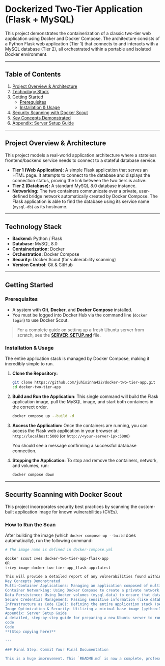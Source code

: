 # Dockerized Two-Tier Application (Flask + MySQL)

This project demonstrates the containerization of a classic two-tier web application using Docker and Docker Compose. The architecture consists of a Python Flask web application (Tier 1) that connects to and interacts with a MySQL database (Tier 2), all orchestrated within a portable and isolated Docker environment.

---

## Table of Contents
1.  [Project Overview & Architecture](#project-overview--architecture)
2.  [Technology Stack](#technology-stack)
3.  [Getting Started](#getting-started)
    -   [Prerequisites](#prerequisites)
    -   [Installation & Usage](#installation--usage)
4.  [Security Scanning with Docker Scout](#security-scanning-with-docker-scout)
5.  [Key Concepts Demonstrated](#key-concepts-demonstrated)
6.  [Appendix: Server Setup Guide](#appendix-server-setup-guide)

---

## Project Overview & Architecture

This project models a real-world application architecture where a stateless frontend/backend service needs to connect to a stateful database service.

-   **Tier 1 (Web Application):** A simple Flask application that serves an HTML page. It attempts to connect to the database and displays the connection status, proving the link between the two tiers is active.
-   **Tier 2 (Database):** A standard MySQL 8.0 database instance.
-   **Networking:** The two containers communicate over a private, user-defined bridge network automatically created by Docker Compose. The Flask application is able to find the database using its service name (`mysql-db`) as its hostname.

---

## Technology Stack
-   **Backend:** Python / Flask
-   **Database:** MySQL 8.0
-   **Containerization:** Docker
-   **Orchestration:** Docker Compose
-   **Security:** Docker Scout (for vulnerability scanning)
-   **Version Control:** Git & GitHub

---

## Getting Started

### Prerequisites
-   A system with **Git**, **Docker**, and **Docker Compose** installed.
-   You must be logged into Docker Hub via the command line (`docker login`) to use Docker Scout.

> For a complete guide on setting up a fresh Ubuntu server from scratch, see the [**SERVER_SETUP.md**](SERVER_SETUP.md) file.

### Installation & Usage
The entire application stack is managed by Docker Compose, making it incredibly simple to run.

1.  **Clone the Repository:**
    ```bash
    git clone https://github.com/juhisinha422/docker-two-tier-app.git
    cd docker-two-tier-app
    ```

2.  **Build and Run the Application:**
    This single command will build the Flask application image, pull the MySQL image, and start both containers in the correct order.
    ```bash
    docker compose up --build -d
    ```

3.  **Access the Application:**
    Once the containers are running, you can access the Flask web application in your browser at:
    `http://localhost:5000` (or `http://<your-server-ip>:5000`)

    You should see a message confirming a successful database connection.

4.  **Stopping the Application:**
    To stop and remove the containers, network, and volumes, run:
    ```bash
    docker compose down
    ```

---

## Security Scanning with Docker Scout
This project incorporates security best practices by scanning the custom-built application image for known vulnerabilities (CVEs).

### How to Run the Scan
After building the image (which `docker compose up --build` does automatically), run the following command:
```bash
# The image name is defined in docker-compose.yml

docker scout cves docker-two-tier-app-flask-app
OR
trivy image docker-two-tier-app_flask-app:latest

This will provide a detailed report of any vulnerabilities found within the image's layers and packages.
Key Concepts Demonstrated
Multi-Container Applications: Managing an application composed of multiple, interconnected services.
Container Networking: Using Docker Compose to create a private network, enabling service discovery via hostnames.
Data Persistence: Using Docker volumes (mysql-data) to ensure that database data survives container restarts and removals.
Secure Credential Management: Passing sensitive information (like database passwords) to containers securely using environment variables rather than hardcoding them.
Infrastructure as Code (IaC): Defining the entire application stack (services, networks, volumes) in a single, version-controlled docker-compose.yml file.
Image Optimization & Security: Utilizing a minimal base image (python:3.9-slim) and scanning the final image for vulnerabilities.
Appendix: Server Setup Guide
A detailed, step-by-step guide for preparing a new Ubuntu server to run this project is available in the SERVER_SETUP.md file.
code
Code
**(Stop copying here)**

---

### Final Step: Commit Your Final Documentation

This is a huge improvement. This `README.md` is now a complete, professional document that thoroughly explains your project.
